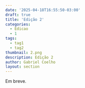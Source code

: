 ```yaml
---
date: '2025-04-18T16:55:50-03:00'
draft: true
title: 'Edição 2'
categories:
  - Edicao
  - 1
tags:
  - tag1
  - tag2
thumbnail: 2.png
description: Edição 2
author: Gabriel Coelho
layout: section
---
```


Em breve.

